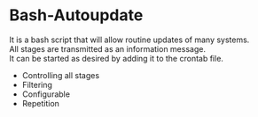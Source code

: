 # Bash-Autoupdate
 
It is a bash script that will allow routine updates of many systems.</br>
All stages are transmitted as an information message.</br>
It can be started as desired by adding it to the crontab file.</br>

* Controlling all stages</br>
* Filtering</br>
* Configurable</br>
* Repetition</br>
